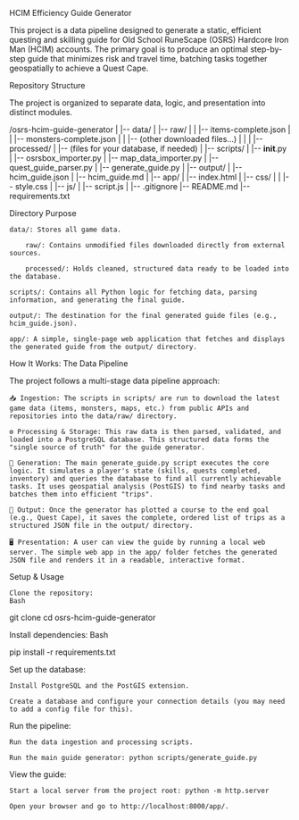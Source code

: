 HCIM Efficiency Guide Generator

This project is a data pipeline designed to generate a static, efficient questing and skilling guide for Old School RuneScape (OSRS) Hardcore Iron Man (HCIM) accounts. The primary goal is to produce an optimal step-by-step guide that minimizes risk and travel time, batching tasks together geospatially to achieve a Quest Cape.

Repository Structure

The project is organized to separate data, logic, and presentation into distinct modules.

/osrs-hcim-guide-generator
|
|-- data/
|   |-- raw/
|   |   |-- items-complete.json
|   |   |-- monsters-complete.json
|   |   |-- (other downloaded files...)
|   |
|   |-- processed/
|       |-- (files for your database, if needed)
|
|-- scripts/
|   |-- __init__.py
|   |-- osrsbox_importer.py
|   |-- map_data_importer.py
|   |-- quest_guide_parser.py
|   |-- generate_guide.py
|
|-- output/
|   |-- hcim_guide.json
|   |-- hcim_guide.md
|
|-- app/
|   |-- index.html
|   |-- css/
|   |   |-- style.css
|   |-- js/
|       |-- script.js
|
|-- .gitignore
|-- README.md
|-- requirements.txt

Directory Purpose

    data/: Stores all game data.

        raw/: Contains unmodified files downloaded directly from external sources.

        processed/: Holds cleaned, structured data ready to be loaded into the database.

    scripts/: Contains all Python logic for fetching data, parsing information, and generating the final guide.

    output/: The destination for the final generated guide files (e.g., hcim_guide.json).

    app/: A simple, single-page web application that fetches and displays the generated guide from the output/ directory.

How It Works: The Data Pipeline

The project follows a multi-stage data pipeline approach:

    📥 Ingestion: The scripts in scripts/ are run to download the latest game data (items, monsters, maps, etc.) from public APIs and repositories into the data/raw/ directory.

    ⚙️ Processing & Storage: This raw data is then parsed, validated, and loaded into a PostgreSQL database. This structured data forms the "single source of truth" for the guide generator.

    🧠 Generation: The main generate_guide.py script executes the core logic. It simulates a player's state (skills, quests completed, inventory) and queries the database to find all currently achievable tasks. It uses geospatial analysis (PostGIS) to find nearby tasks and batches them into efficient "trips".

    📄 Output: Once the generator has plotted a course to the end goal (e.g., Quest Cape), it saves the complete, ordered list of trips as a structured JSON file in the output/ directory.

    🖥️ Presentation: A user can view the guide by running a local web server. The simple web app in the app/ folder fetches the generated JSON file and renders it in a readable, interactive format.

Setup & Usage

    Clone the repository:
    Bash

git clone <your-repository-url>
cd osrs-hcim-guide-generator

Install dependencies:
Bash

pip install -r requirements.txt

Set up the database:

    Install PostgreSQL and the PostGIS extension.

    Create a database and configure your connection details (you may need to add a config file for this).

Run the pipeline:

    Run the data ingestion and processing scripts.

    Run the main guide generator: python scripts/generate_guide.py

View the guide:

    Start a local server from the project root: python -m http.server

    Open your browser and go to http://localhost:8000/app/.